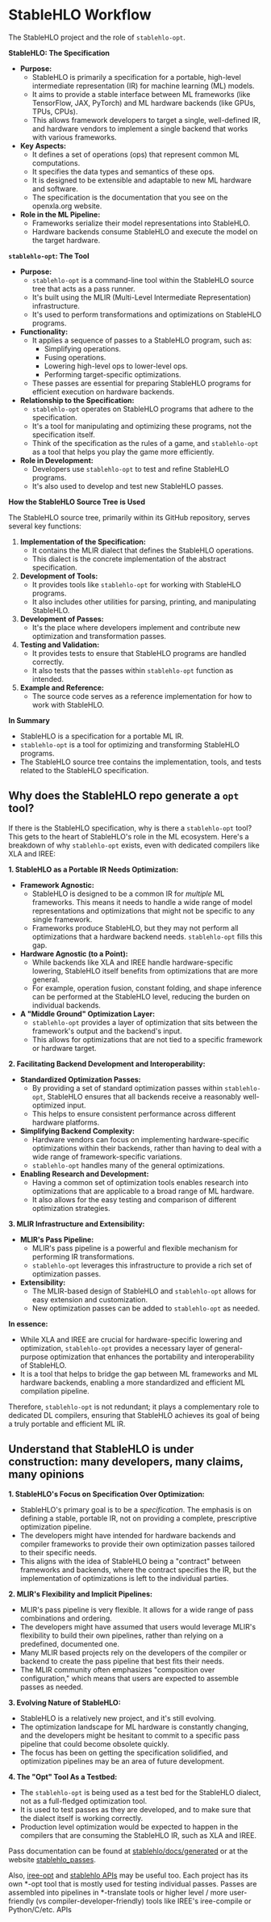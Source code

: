# StableHLO Workflow

The StableHLO project and the role of `stablehlo-opt`.

**StableHLO: The Specification**

* **Purpose:**
    * StableHLO is primarily a specification for a portable, high-level intermediate representation (IR) for machine learning (ML) models.
    * It aims to provide a stable interface between ML frameworks (like TensorFlow, JAX, PyTorch) and ML hardware backends (like GPUs, TPUs, CPUs).
    * This allows framework developers to target a single, well-defined IR, and hardware vendors to implement a single backend that works with various frameworks.
* **Key Aspects:**
    * It defines a set of operations (ops) that represent common ML computations.
    * It specifies the data types and semantics of these ops.
    * It is designed to be extensible and adaptable to new ML hardware and software.
    * The specification is the documentation that you see on the openxla.org website.
* **Role in the ML Pipeline:**
    * Frameworks serialize their model representations into StableHLO.
    * Hardware backends consume StableHLO and execute the model on the target hardware.

**`stablehlo-opt`: The Tool**

* **Purpose:**
    * `stablehlo-opt` is a command-line tool within the StableHLO source tree that acts as a pass runner.
    * It's built using the MLIR (Multi-Level Intermediate Representation) infrastructure.
    * It's used to perform transformations and optimizations on StableHLO programs.
* **Functionality:**
    * It applies a sequence of passes to a StableHLO program, such as:
        * Simplifying operations.
        * Fusing operations.
        * Lowering high-level ops to lower-level ops.
        * Performing target-specific optimizations.
    * These passes are essential for preparing StableHLO programs for efficient execution on hardware backends.
* **Relationship to the Specification:**
    * `stablehlo-opt` operates on StableHLO programs that adhere to the specification.
    * It's a tool for manipulating and optimizing these programs, not the specification itself.
    * Think of the specification as the rules of a game, and `stablehlo-opt` as a tool that helps you play the game more efficiently.
* **Role in Development:**
    * Developers use `stablehlo-opt` to test and refine StableHLO programs.
    * It's also used to develop and test new StableHLO passes.

**How the StableHLO Source Tree is Used**

The StableHLO source tree, primarily within its GitHub repository, serves several key functions:

1.  **Implementation of the Specification:**
    * It contains the MLIR dialect that defines the StableHLO operations.
    * This dialect is the concrete implementation of the abstract specification.
2.  **Development of Tools:**
    * It provides tools like `stablehlo-opt` for working with StableHLO programs.
    * It also includes other utilities for parsing, printing, and manipulating StableHLO.
3.  **Development of Passes:**
    * It's the place where developers implement and contribute new optimization and transformation passes.
4.  **Testing and Validation:**
    * It provides tests to ensure that StableHLO programs are handled correctly.
    * It also tests that the passes within `stablehlo-opt` function as intended.
5.  **Example and Reference:**
    * The source code serves as a reference implementation for how to work with StableHLO.

**In Summary**

* StableHLO is a specification for a portable ML IR.
* `stablehlo-opt` is a tool for optimizing and transforming StableHLO programs.
* The StableHLO source tree contains the implementation, tools, and tests related to the StableHLO specification.

## Why does the StableHLO repo generate a `opt` tool?

If there is the StableHLO specification, why is there a `stablehlo-opt` tool? This gets to the heart of StableHLO's role in the ML ecosystem. Here's a breakdown of why `stablehlo-opt` exists, even with dedicated compilers like XLA and IREE:

**1. StableHLO as a Portable IR Needs Optimization:**

* **Framework Agnostic:**
    * StableHLO is designed to be a common IR for *multiple* ML frameworks. This means it needs to handle a wide range of model representations and optimizations that might not be specific to any single framework.
    * Frameworks produce StableHLO, but they may not perform all optimizations that a hardware backend needs. `stablehlo-opt` fills this gap.
* **Hardware Agnostic (to a Point):**
    * While backends like XLA and IREE handle hardware-specific lowering, StableHLO itself benefits from optimizations that are more general.
    * For example, operation fusion, constant folding, and shape inference can be performed at the StableHLO level, reducing the burden on individual backends.
* **A "Middle Ground" Optimization Layer:**
    * `stablehlo-opt` provides a layer of optimization that sits between the framework's output and the backend's input.
    * This allows for optimizations that are not tied to a specific framework or hardware target.

**2. Facilitating Backend Development and Interoperability:**

* **Standardized Optimization Passes:**
    * By providing a set of standard optimization passes within `stablehlo-opt`, StableHLO ensures that all backends receive a reasonably well-optimized input.
    * This helps to ensure consistent performance across different hardware platforms.
* **Simplifying Backend Complexity:**
    * Hardware vendors can focus on implementing hardware-specific optimizations within their backends, rather than having to deal with a wide range of framework-specific variations.
    * `stablehlo-opt` handles many of the general optimizations.
* **Enabling Research and Development:**
    * Having a common set of optimization tools enables research into optimizations that are applicable to a broad range of ML hardware.
    * It also allows for the easy testing and comparison of different optimization strategies.

**3. MLIR Infrastructure and Extensibility:**

* **MLIR's Pass Pipeline:**
    * MLIR's pass pipeline is a powerful and flexible mechanism for performing IR transformations.
    * `stablehlo-opt` leverages this infrastructure to provide a rich set of optimization passes.
* **Extensibility:**
    * The MLIR-based design of StableHLO and `stablehlo-opt` allows for easy extension and customization.
    * New optimization passes can be added to `stablehlo-opt` as needed.

**In essence:**

* While XLA and IREE are crucial for hardware-specific lowering and optimization, `stablehlo-opt` provides a necessary layer of general-purpose optimization that enhances the portability and interoperability of StableHLO.
* It is a tool that helps to bridge the gap between ML frameworks and ML hardware backends, enabling a more standardized and efficient ML compilation pipeline.

Therefore, `stablehlo-opt` is not redundant; it plays a complementary role to dedicated DL compilers, ensuring that StableHLO achieves its goal of being a truly portable and efficient ML IR.


## Understand that StableHLO is under construction: many developers, many claims, many opinions

**1. StableHLO's Focus on Specification Over Optimization:**

* StableHLO's primary goal is to be a *specification*. The emphasis is on defining a stable, portable IR, not on providing a complete, prescriptive optimization pipeline.
* The developers might have intended for hardware backends and compiler frameworks to provide their own optimization passes tailored to their specific needs.
* This aligns with the idea of StableHLO being a "contract" between frameworks and backends, where the contract specifies the IR, but the implementation of optimizations is left to the individual parties.

**2. MLIR's Flexibility and Implicit Pipelines:**

* MLIR's pass pipeline is very flexible. It allows for a wide range of pass combinations and ordering.
* The developers might have assumed that users would leverage MLIR's flexibility to build their own pipelines, rather than relying on a predefined, documented one.
* Many MLIR based projects rely on the developers of the compiler or backend to create the pass pipeline that best fits their needs.
* The MLIR community often emphasizes "composition over configuration," which means that users are expected to assemble passes as needed.

**3. Evolving Nature of StableHLO:**

* StableHLO is a relatively new project, and it's still evolving.
* The optimization landscape for ML hardware is constantly changing, and the developers might be hesitant to commit to a specific pass pipeline that could become obsolete quickly.
* The focus has been on getting the specification solidified, and optimization pipelines may be an area of future development.

**4. The "Opt" Tool As a Testbed:**

* The `stablehlo-opt` is being used as a test bed for the StableHLO dialect, not as a full-fledged optimization tool.
* It is used to test passes as they are developed, and to make sure that the dialect itself is working correctly.
* Production level optimization would be expected to happen in the compilers that are consuming the StableHLO IR, such as XLA and IREE.

Pass documentation can be found at [stablehlo/docs/generated](https://github.com/openxla/stablehlo/tree/main/docs/generated) 
or at the website [stablehlo_passes](https://openxla.org/stablehlo/generated/stablehlo_passes).

Also, [iree-opt](https://iree.dev/developers/general/developer-overview/#iree-opt) and [stablehlo APIs](https://openxla.org/stablehlo/compatibility#apis) may be useful too. 
Each project has its own *-opt tool that is mostly used for testing individual passes. 
Passes are assembled into pipelines in *-translate tools or higher level / more user-friendly (vs compiler-developer-friendly) tools like IREE's iree-compile or Python/C/etc. APIs



